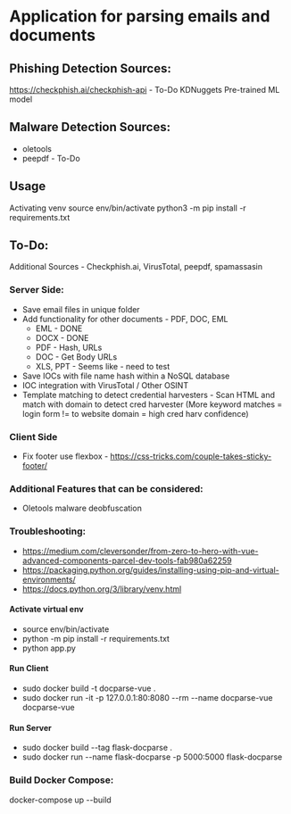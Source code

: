 # Application for parsing emails and documents

## Phishing Detection Sources:
https://checkphish.ai/checkphish-api - To-Do
KDNuggets Pre-trained ML model

## Malware Detection Sources:
* oletools
* peepdf - To-Do

## Usage
Activating venv
source env/bin/activate
python3 -m pip install -r requirements.txt 

## To-Do:
Additional Sources - Checkphish.ai, VirusTotal, peepdf, spamassasin

### Server Side:
* Save email files in unique folder
* Add functionality for other documents - PDF, DOC, EML
    * EML - DONE
    * DOCX - DONE
    * PDF - Hash, URLs
    * DOC - Get Body URLs
    * XLS, PPT - Seems like - need to test
* Save IOCs with file name hash within a NoSQL database
* IOC integration with VirusTotal / Other OSINT
* Template matching to detect credential harvesters - Scan HTML and match with domain to detect cred harvester (More keyword matches = login form != to website domain = high cred harv confidence)


### Client Side
* Fix footer use flexbox - https://css-tricks.com/couple-takes-sticky-footer/


### Additional Features that can be considered:
* Oletools malware deobfuscation

### Troubleshooting:
* https://medium.com/cleversonder/from-zero-to-hero-with-vue-advanced-components-parcel-dev-tools-fab980a62259
* https://packaging.python.org/guides/installing-using-pip-and-virtual-environments/
* https://docs.python.org/3/library/venv.html


#### Activate virtual env
* source env/bin/activate
* python -m pip install -r requirements.txt
* python app.py

#### Run Client
* sudo docker build -t docparse-vue .
* sudo docker run -it -p 127.0.0.1:80:8080 --rm --name docparse-vue docparse-vue

#### Run Server
* sudo docker build --tag flask-docparse .
* sudo docker run --name flask-docparse -p 5000:5000 flask-docparse

### Build Docker Compose:
docker-compose up --build
